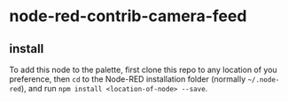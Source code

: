 # node-red-contrib-camera-feed

## install
To add this node to the palette, first clone this repo to any location of you preference, then `cd` to the Node-RED installation folder (normally `~/.node-red`), and run `npm install <location-of-node> --save`.
